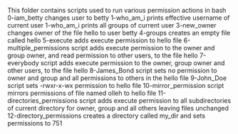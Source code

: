 This folder contains scripts used to run various permission actions in bash
0-iam_betty changes user to betty
1-who_am_i prints effective username of current user
1-who_am_i prints all groups of current user
3-new_owner changes owner of the file hello to user betty
4-groups creates an empty file called hello
5-execute adds execute permission to hello file
6-multiple_permissions script adds execute permission to the owner and group owner, and read permission to other users, to the file hello
7-everybody script adds execute permission to the owner, group owner and other users, to the file hello
8-James_Bond script sets no permission to owner and group and all permissions to others in the hello file
9-John_Doe script sets -rwxr-x-wx permission to hello file
10-mirror_permission script mirrors permissions of file named olleh to hello file
11-directories_permissions script adds execute permission to all subdirectories of current directory for owner, group and all others leaving files unchanged
12-directory_permissions creates a directory called my_dir and sets permissions to 751
